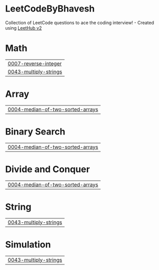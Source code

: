 # LeetCodeByBhavesh
Collection of LeetCode questions to ace the coding interview! - Created using [LeetHub v2](https://github.com/arunbhardwaj/LeetHub-2.0)


# Math
|  |
| ------- |
| [0007-reverse-integer](https://github.com/bhaveshsinghbest/LeetCodeByBhavesh/tree/master/0007-reverse-integer) |
| [0043-multiply-strings](https://github.com/bhaveshsinghbest/LeetCodeByBhavesh/tree/master/0043-multiply-strings) |
# Array
|  |
| ------- |
| [0004-median-of-two-sorted-arrays](https://github.com/bhaveshsinghbest/LeetCodeByBhavesh/tree/master/0004-median-of-two-sorted-arrays) |
# Binary Search
|  |
| ------- |
| [0004-median-of-two-sorted-arrays](https://github.com/bhaveshsinghbest/LeetCodeByBhavesh/tree/master/0004-median-of-two-sorted-arrays) |
# Divide and Conquer
|  |
| ------- |
| [0004-median-of-two-sorted-arrays](https://github.com/bhaveshsinghbest/LeetCodeByBhavesh/tree/master/0004-median-of-two-sorted-arrays) |
# String
|  |
| ------- |
| [0043-multiply-strings](https://github.com/bhaveshsinghbest/LeetCodeByBhavesh/tree/master/0043-multiply-strings) |
# Simulation
|  |
| ------- |
| [0043-multiply-strings](https://github.com/bhaveshsinghbest/LeetCodeByBhavesh/tree/master/0043-multiply-strings) |